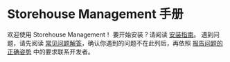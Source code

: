 # Storehouse Management 手册
欢迎使用 Storehouse Management！
要开始安装？请阅读 [安装指南](/setup.md)。
遇到问题，请先阅读 [常见问题解答](/faq.md)，确认你遇到的问题不在此列后，再依照 [报告问题的正确姿势](/report.md) 中的要求联系开发者。
